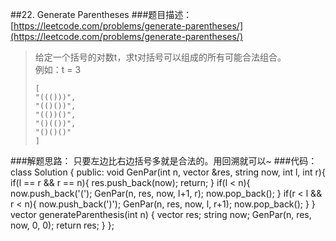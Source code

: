 ##22. Generate Parentheses
###题目描述：[https://leetcode.com/problems/generate-parentheses/](https://leetcode.com/problems/generate-parentheses/)
> 给定一个括号的对数t，求t对括号可以组成的所有可能合法组合。    
> 例如：t = 3
> 
>     [
>     "((()))",
>     "(()())",
>     "(())()",
>     "()(())",
>     "()()()"
>     ]

###解题思路：
只要左边比右边括号多就是合法的。用回溯就可以~
###代码：
	class Solution {
	public:
	    void GenPar(int n, vector<string> &res, string now, int l, int r){
	        if(l == r && r == n){
	            res.push_back(now);
	            return;
	        }
	        if(l < n){
	            now.push_back('(');
	            GenPar(n, res, now, l+1, r);
	            now.pop_back();
	        }
	        if(r < l && r < n){
	            now.push_back(')');
	            GenPar(n, res, now, l, r+1);
	            now.pop_back();
	        }
	    }
	    vector<string> generateParenthesis(int n) {
	        vector<string> res;
	        string now;
	        GenPar(n, res, now, 0, 0);
	        return res;
	    }
	};